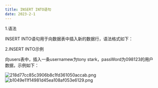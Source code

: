 ```yaml
---
title: INSERT INTO语句
date: 2023-2-1
---
```

1.语法

INSERT INTO语句用于向数据表中插入新的数据行，语法格式如下：


2.INSERT INTO示例

向users表中，插入一条usernamew为tony stark，passWord为098123的用户数据，示例如下：

![218d77cc85c3906b8c1fd361050accab.png](https://s1.imagehub.cc/images/2023/02/01/218d77cc85c3906b8c1fd361050accab.png)
![b1049e11f14981d45ea108af053e6129.png](https://s1.imagehub.cc/images/2023/02/01/b1049e11f14981d45ea108af053e6129.png)
